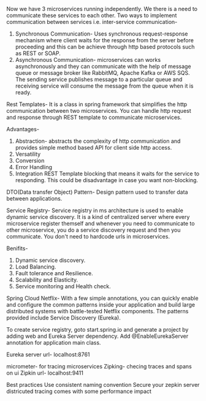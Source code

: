 Now we have 3 microservices running independently.
We there is a need to communicate these services to each other.
Two ways to implement communication between services i.e. inter-service communication-
1. Synchronous Communication- Uses synchronous request-response mechanism where client waits for the response from the server before proceeding and this can be achieve through http based protocols such as REST or SOAP.
2. Asynchronous Communication- microservices can works asynchronously and they can communicate with the help of message queue or message broker like RabbitMQ, Apache Kafka or AWS SQS. The sending service publishes message to a particular queue and receiving service will consume the message from the queue when it is ready.

Rest Templates- It is a class in spring framework that simplifies the http communication between two microservices.
You can handle http request and response through REST template to communicate microservices.

Advantages-
1. Abstraction- abstracts the complexity of http communication and provides simple method based API for client side http access.
2. Versatility
3. Conversion
4. Error Handling
5. Integration
REST Template blocking that means it waits for the service to responding. This could be disadvantage in case you want non-blocking.

DTO(Data transfer Object) Pattern-
Design pattern used to transfer data between applications.

Service Registry- Service registry in ms architecture is used to enable dynamic service discovery.
It is a kind of centralized server where every microservice register themself and whenever you need to communicate to other microservice, you do a service discovery request and then you communicate. You don't need to hardcode urls in microservices.

Benifits-
1. Dynamic service discovery.
2. Load Balancing.
3. Fault tolerance and Resilience.
4. Scalability and Elasticity.
5. Service monitoring and Health check.

Spring Cloud Netflix-
With a few simple annotations, you can quickly enable and configure the common patterns inside your application and build large distributed systems with battle-tested Netflix components. The patterns provided include Service Discovery (Eureka).

To create service registry, goto start.spring.io and generate a project by adding web and Eureka Server dependency.
Add @EnableEurekaServer annotation for application main class.

Eureka server url- localhost:8761

micrometer- for tracing microservices
Zipking- checing traces and spans on ui
Zipkin url- localhost:9411

Best practices
Use consistent naming convention
Secure your zepkin server
districuted tracing comes with some performance impact




